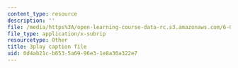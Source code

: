 ```yaml
---
content_type: resource
description: ''
file: /media/https%3A/open-learning-course-data-rc.s3.amazonaws.com/6-041-probabilistic-systems-analysis-and-applied-probability-fall-2010/0d4ab21cb6535a6996e31e8a30a322e7_3eiio3Tw7UQ.vtt
file_type: application/x-subrip
resourcetype: Other
title: 3play caption file
uid: 0d4ab21c-b653-5a69-96e3-1e8a30a322e7
---
```

